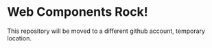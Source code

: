 # Web Components Rock!

This repository will be moved to a different github account, temporary location.

